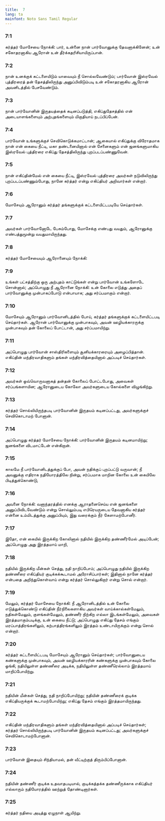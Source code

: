 ```yaml
---
title:  7
lang: ta
mainfont: Noto Sans Tamil Regular
---
```


###  7:1

கர்த்தர் மோசேயை நோக்கி: பார், உன்னை நான் பார்வோனுக்கு தேவனாக்கினேன்; உன் சகோதரனாகிய ஆரோன் உன் தீர்க்கதரிசியாயிருப்பான்.

###  7:2

நான் உனக்குக் கட்டளையிடும் யாவையும் நீ சொல்லவேண்டும்; பார்வோன் இஸ்ரவேல் புத்திரரைத் தன் தேசத்திலிருந்து அனுப்பிவிடும்படி உன் சகோதரனாகிய ஆரோன் அவனிடத்தில் பேசவேண்டும்.

###  7:3

நான் பார்வோனின் இருதயத்தைக் கடினப்படுத்தி, எகிப்துதேசத்தில் என் அடையாளங்களையும் அற்புதங்களையும் மிகுதியாய் நடப்பிப்பேன்.

###  7:4

பார்வோன் உங்களுக்குச் செவிகொடுக்கமாட்டான்; ஆகையால் எகிப்துக்கு விரோதமாக நான் என் கையை நீட்டி, மகா தண்டனையினால் என் சேனைகளும் என் ஜனங்களுமாகிய இஸ்ரவேல் புத்திரரை எகிப்து தேசத்திலிருந்து புறப்படப்பண்ணுவேன்.

###  7:5

நான் எகிப்தின்மேல் என் கையை நீட்டி, இஸ்ரவேல் புத்திரரை அவர்கள் நடுவிலிருந்து புறப்படப்பண்ணும்போது, நானே கர்த்தர் என்று எகிப்தியர் அறிவார்கள் என்றார்.

###  7:6

மோசேயும் ஆரோனும் கர்த்தர் தங்களுக்குக் கட்டளையிட்டபடியே செய்தார்கள்.

###  7:7

அவர்கள் பார்வோனோடே பேசும்போது, மோசேக்கு எண்பது வயதும், ஆரோனுக்கு எண்பத்துமூன்று வயதுமாயிருந்தது.

###  7:8

கர்த்தர் மோசேயையும் ஆரோனையும் நோக்கி:

###  7:9

உங்கள் பட்சத்திற்கு ஒரு அற்புதம் காட்டுங்கள் என்று பார்வோன் உங்களோடே சொன்னால்; அப்பொழுது நீ ஆரோனை நோக்கி: உன் கோலை எடுத்து அதைப் பார்வோனுக்கு முன்பாகப்போடு என்பாயாக; அது சர்ப்பமாகும் என்றார்.

###  7:10

மோசேயும் ஆரோனும் பார்வோனிடத்தில் போய், கர்த்தர் தங்களுக்குக் கட்டளையிட்டபடி செய்தார்கள். ஆரோன் பார்வோனுக்கு முன்பாகவும், அவன் ஊழியக்காரருக்கு முன்பாகவும் தன் கோலைப் போட்டான், அது சர்ப்பமாயிற்று.

###  7:11

அப்பொழுது பார்வோன் சாஸ்திரிகளையும் சூனியக்காரரையும் அழைப்பித்தான். எகிப்தின் மந்திரவாதிகளும் தங்கள் மந்திரவித்தையினால் அப்படிச் செய்தார்கள்.

###  7:12

அவர்கள் ஒவ்வொருவனாகத் தன்தன் கோலைப் போட்டபோது, அவைகள் சர்ப்பங்களாயின; ஆரோனுடைய கோலோ அவர்களுடைய கோல்களை விழுங்கிற்று.

###  7:13

கர்த்தர் சொல்லியிருந்தபடி பார்வோனின் இருதயம் கடினப்பட்டது, அவர்களுக்குச் செவிகொடாமற் போனான்.

###  7:14

அப்பொழுது கர்த்தர் மோசேயை நோக்கி: பார்வோனின் இருதயம் கடினமாயிற்று; ஜனங்களை விடமாட்டேன் என்கிறான்.

###  7:15

காலமே நீ பார்வோனிடத்துக்குப் போ, அவன் நதிக்குப் புறப்பட்டு வருவான்; நீ அவனுக்கு எதிராக நதியோரத்திலே நின்று, சர்ப்பமாக மாறின கோலை உன் கையிலே பிடித்துக்கொண்டு,

###  7:16

அவனை நோக்கி: வனாந்தரத்தில் எனக்கு ஆராதனைசெய்ய என் ஜனங்களை அனுப்பிவிடவேண்டும் என்று சொல்லும்படி எபிரெயருடைய தேவனாகிய கர்த்தர் என்னை உம்மிடத்துக்கு அனுப்பியும், இது வரைக்கும் நீர் கேளாமற்போனீர்.

###  7:17

இதோ, என் கையில் இருக்கிற கோலினால் நதியில் இருக்கிற தண்ணீர்மேல் அடிப்பேன்; அப்பொழுது அது இரத்தமாய் மாறி,

###  7:18

நதியில் இருக்கிற மீன்கள் செத்து, நதி நாறிப்போம்; அப்பொழுது நதியில் இருக்கிற தண்ணீரை எகிப்தியர் குடிக்கக்கூடாமல் அரோசிப்பார்கள்; இதினால் நானே கர்த்தர் என்பதை அறிந்துகொள்வாய் என்று கர்த்தர் சொல்லுகிறார் என்று சொல் என்றார்.

###  7:19

மேலும், கர்த்தர் மோசேயை நோக்கி: நீ ஆரோனிடத்தில் உன் கோலை எடுத்துக்கொண்டு எகிப்தின் நீர்நிலைகளாகிய அவர்கள் வாய்க்கால்கள்மேலும், நதிகள்மேலும், குளங்கள்மேலும், தண்ணீர் நிற்கிற எல்லா இடங்கள்மேலும், அவைகள் இரத்தமாகும்படிக்கு, உன் கையை நீட்டு; அப்பொழுது எகிப்து தேசம் எங்கும் மரப்பாத்திரங்களிலும், கற்பாத்திரங்களிலும் இரத்தம் உண்டாயிருக்கும் என்று சொல் என்றார்.

###  7:20

கர்த்தர் கட்டளையிட்டபடி மோசேயும் ஆரோனும் செய்தார்கள்; பார்வோனுடைய கண்களுக்கு முன்பாகவும், அவன் ஊழியக்காரரின் கண்களுக்கு முன்பாகவும் கோலை ஓங்கி, நதியிலுள்ள தண்ணீரை அடிக்க, நதியிலுள்ள தண்ணீரெல்லாம் இரத்தமாய் மாறிப்போயிற்று.

###  7:21

நதியின் மீன்கள் செத்து, நதி நாறிப்போயிற்று; நதியின் தண்ணீரைக் குடிக்க எகிப்தியருக்குக் கூடாமற்போயிற்று; எகிப்து தேசம் எங்கும் இரத்தமாயிருந்தது.

###  7:22

எகிப்தின் மந்திரவாதிகளும் தங்கள் மந்திரவித்தையினால் அப்படிச் செய்தார்கள்; கர்த்தர் சொல்லியிருந்தபடி பார்வோனின் இருதயம் கடினப்பட்டது; அவர்களுக்குச் செவிகொடாமற்போனான்.

###  7:23

பார்வோன் இதையும் சிந்தியாமல், தன் வீட்டிற்குத் திரும்பிப்போனான்.

###  7:24

நதியின் தண்ணீர் குடிக்க உதவாதபடியால், குடிக்கத்தக்க தண்ணீருக்காக எகிப்தியர் எல்லாரும் நதியோரத்தில் ஊற்றுத் தோண்டினார்கள்.

###  7:25

கர்த்தர் நதியை அடித்து ஏழுநாள் ஆயிற்று.

